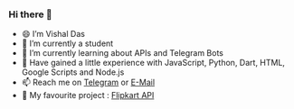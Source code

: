 ### Hi there 👋

- 😄 I’m Vishal Das
- 🔭 I’m currently a student
- 🌱 I’m currently learning about APIs and Telegram Bots
- 🤖 Have gained a little experience with JavaScript, Python, Dart, HTML, Google Scripts and Node.js
- 📫 Reach me on [Telegram](http://t.me/dvishal485) or [E-Mail](mailto:dvishal485@gmail.com)
- 💯 My favourite project : [Flipkart API](https://dvishal485.github.io/flipkart-scraper-api)
